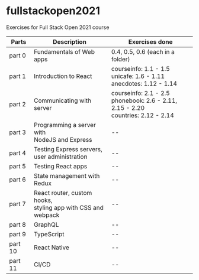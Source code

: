 # fullstackopen2021
Exercises for Full Stack Open 2021 course

| Parts   | Description                                                         | Exercises done                                                                          |
|---------|---------------------------------------------------------------------|-----------------------------------------------------------------------------------------|
| part 0  | Fundamentals of Web apps                                            | 0.4, 0.5, 0.6 (each in a folder)                                                        |
| part 1  | Introduction to React                                               | courseinfo: 1.1 - 1.5<br>unicafe: 1.6 - 1.11<br>anecdotes: 1.12 - 1.14                  |
| part 2  | Communicating with server                                           | courseinfo: 2.1 - 2.5<br>phonebook: 2.6 - 2.11, 2.15 - 2.20<br>countries: 2.12 - 2.14 |
| part 3  | Programming a server with<br>NodeJS and Express                     | --                                                                                      |
| part 4  | Testing Express servers,<br>user administration                     | --                                                                                      |
| part 5  | Testing React apps                                                  | --                                                                                      |
| part 6  | State management with Redux                                         | --                                                                                      |
| part 7  | React router, custom hooks,<br>styling app with CSS and <br>webpack | --                                                                                      |
| part 8  | GraphQL                                                             | --                                                                                      |
| part 9  | TypeScript                                                          | --                                                                                      |
| part 10 | React Native                                                        | --                                                                                      |
| part 11 | CI/CD                                                               | --                                                                                      |